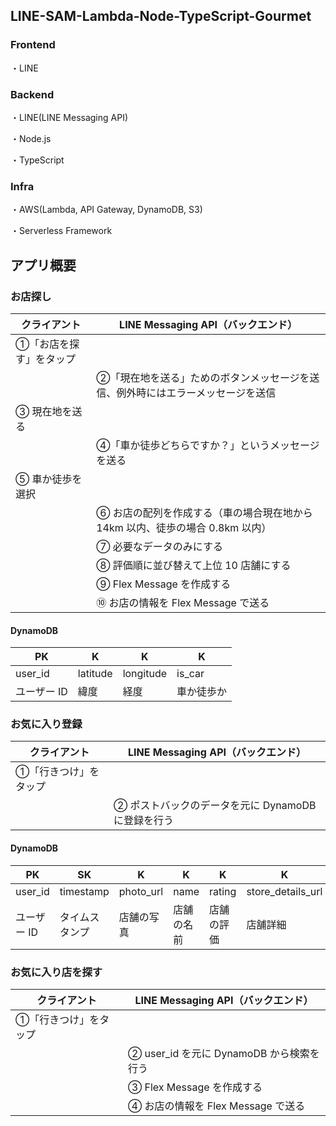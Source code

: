 ## LINE-SAM-Lambda-Node-TypeScript-Gourmet

### Frontend

・LINE

### Backend

・LINE(LINE Messaging API)

・Node.js

・TypeScript

### Infra

・AWS(Lambda, API Gateway, DynamoDB, S3)

・Serverless Framework

## アプリ概要

### お店探し

| クライアント            | LINE Messaging API（バックエンド）                                              |
| ----------------------- | ------------------------------------------------------------------------------- |
| ①「お店を探す」をタップ |                                                                                 |
|                         | ②「現在地を送る」ためのボタンメッセージを送信、例外時にはエラーメッセージを送信 |
| ③ 現在地を送る          |                                                                                 |
|                         | ④「車か徒歩どちらですか？」というメッセージを送る                               |
| ⑤ 車か徒歩を選択        |                                                                                 |
|                         | ⑥ お店の配列を作成する（車の場合現在地から 14km 以内、徒歩の場合 0.8km 以内）   |
|                         | ⑦ 必要なデータのみにする                                                        |
|                         | ⑧ 評価順に並び替えて上位 10 店舗にする                                          |
|                         | ⑨ Flex Message を作成する                                                       |
|                         | ⑩ お店の情報を Flex Message で送る                                              |

#### DynamoDB

| PK          | K        | K         | K          |
| ----------- | -------- | --------- | ---------- |
| user_id     | latitude | longitude | is_car     |
| ユーザー ID | 緯度     | 経度      | 車か徒歩か |

### お気に入り登録

| クライアント          | LINE Messaging API（バックエンド）                 |
| --------------------- | -------------------------------------------------- |
| ①「行きつけ」をタップ |                                                    |
|                       | ② ポストバックのデータを元に DynamoDB に登録を行う |

#### DynamoDB

| PK          | SK             | K          | K          | K          | K                 | K                 |
| ----------- | -------------- | ---------- | ---------- | ---------- | ----------------- | ----------------- |
| user_id     | timestamp      | photo_url  | name       | rating     | store_details_url | store_routing_url |
| ユーザー ID | タイムスタンプ | 店舗の写真 | 店舗の名前 | 店舗の評価 | 店舗詳細          | 店舗案内          |

### お気に入り店を探す

| クライアント          | LINE Messaging API（バックエンド）       |
| --------------------- | ---------------------------------------- |
| ①「行きつけ」をタップ |                                          |
|                       | ② user_id を元に DynamoDB から検索を行う |
|                       | ③ Flex Message を作成する                |
|                       | ④ お店の情報を Flex Message で送る       |
